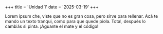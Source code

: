 +++
title = 'Unidad 1'
date = '2025-03-19'
+++

Lorem ipsum che, viste que no es gran cosa, pero sirve para rellenar. Acá te mando un texto tranqui, como para que quede piola. Total, después lo cambiás si pinta. ¡Aguante el mate y el código!
